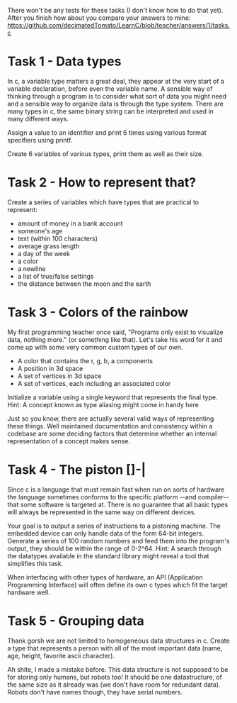 There won't be any tests for these tasks (I don't know how to do that yet). After you finish how about you compare your answers to mine: https://github.com/decimatedTomato/LearnC/blob/teacher/answers/1/tasks.c

# Task 1 - Data types

In c, a variable type matters a great deal, they appear at the very start of a variable declaration, before even the variable name. A sensible way of thinking through a program is to consider what sort of data you might need and a sensible way to organize data is through the type system.
There are many types in c, the same binary string can be interpreted and used in many different ways.

Assign a value to an identifier and print 6 times using various format specifiers using printf.

Create 6 variables of various types, print them as well as their size.

# Task 2 - How to represent that?

Create a series of variables which have types that are practical to represent:
- amount of money in a bank account
- someone's age
- text (within 100 characters)
- average grass length
- a day of the week
- a color
- a newline
- a list of true/false settings
- the distance between the moon and the earth

# Task 3 - Colors of the rainbow

My first programming teacher once said, "Programs only exist to visualize data, nothing more." (or something like that). Let's take his word for it and come up with some very common custom types of our own.
- A color that contains the r, g, b, a components
- A position in 3d space
- A set of vertices in 3d space
- A set of vertices, each including an associated color

Initialize a variable using a single keyword that represents the final type.
Hint: A concept known as type aliasing might come in handy here

Just so you know, there are actually several valid ways of representing these things. Well maintained documentation and consistency within a codebase are some deciding factors that determine whether an internal representation of a concept makes sense.

# Task 4 - The piston []-|

Since c is a language that must remain fast when run on sorts of hardware the language sometimes conforms to the specific platform --and compiler-- that some software is targeted at. There is no guarantee that all basic types will always be represented in the same way on different devices.

Your goal is to output a series of instructions to a pistoning machine.
The embedded device can only handle data of the form 64-bit integers.
Generate a series of 100 random numbers and feed them into the program's output, they should be within the range of 0-2^64.
Hint: A search through the datatypes available in the standard library might reveal a tool that simplifies this task.

When interfacing with other types of hardware, an API (Application Programming Interface) will often define its own c types which fit the target hardware well.

# Task 5 - Grouping data

Thank gorsh we are not limited to homogeneous data structures in c. Create a type that represents a person with all of the most important data (name, age, height, favorite ascii character).

Ah shite, I made a mistake before. This data structure is not supposed to be for storing only humans, but robots too! It should be one datastructure, of the same size as it already was (we don't have room for redundant data). Robots don't have names though, they have serial numbers.